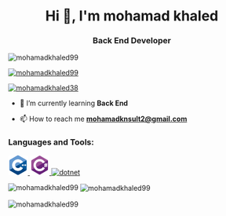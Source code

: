 <h1 align="center">Hi 👋, I'm mohamad khaled</h1>
<h3 align="center">Back End Developer</h3>

<p align="left"> <img src="https://komarev.com/ghpvc/?username=mohamadkhaled99&label=Profile%20views&color=0e75b6&style=flat" alt="mohamadkhaled99" /> </p>

<p align="left"> <a href="https://github.com/ryo-ma/github-profile-trophy"><img src="https://github-profile-trophy.vercel.app/?username=mohamadkhaled99" alt="mohamadkhaled99" /></a> </p>

<p align="left"> <a href="https://twitter.com/mohamadkhaled38" target="blank"><img src="https://img.shields.io/twitter/follow/mohamadkhaled38?logo=twitter&style=for-the-badge" alt="mohamadkhaled38" /></a> </p>

- 🌱 I’m currently learning **Back End**

- 📫 How to reach me **mohamadknsult2@gmail.com**

<!-- <h3 align="left">Connect with me:</h3>
<p align="left">
<a href="https://twitter.com/mohamadkhaled38" target="blank"><img align="center" src="https://raw.githubusercontent.com/rahuldkjain/github-profile-readme-generator/master/src/images/icons/Social/twitter.svg" alt="mohamadkhaled38" height="30" width="40" /></a>
<a href="https://instagram.com/mohamadkhaled382" target="blank"><img align="center" src="https://raw.githubusercontent.com/rahuldkjain/github-profile-readme-generator/master/src/images/icons/Social/instagram.svg" alt="mohamadkhaled382" height="30" width="40" /></a>
</p> -->

<h3 align="left">Languages and Tools:</h3>
<p align="left"> <a href="https://www.w3schools.com/cpp/" target="_blank" rel="noreferrer"> <img src="https://raw.githubusercontent.com/devicons/devicon/master/icons/cplusplus/cplusplus-original.svg" alt="cplusplus" width="40" height="40"/> </a> <a href="https://www.w3schools.com/cs/" target="_blank" rel="noreferrer"> <img src="https://raw.githubusercontent.com/devicons/devicon/master/icons/csharp/csharp-original.svg" alt="csharp" width="40" height="40"/> </a> <a href="https://www.itedge.in/images/blog/dotnet.jpg" target="_blank" rel="noreferrer"> <img src="[https://www.vectorlogo.zone/logos/unity3d/unity3d-icon.svg](https://www.itedge.in/images/blog/dotnet.jpg)" alt="dotnet" width="40" height="40"/> </a> </p>

<p><img align="left" src="https://github-readme-stats.vercel.app/api/top-langs?username=mohamadkhaled99&show_icons=true&locale=en&layout=compact" alt="mohamadkhaled99" /></p>

<p>&nbsp;<img align="center" src="https://github-readme-stats.vercel.app/api?username=mohamadkhaled99&show_icons=true&locale=en" alt="mohamadkhaled99" /></p>

<p><img align="center" src="https://github-readme-streak-stats.herokuapp.com/?user=mohamadkhaled99&" alt="mohamadkhaled99" /></p>

